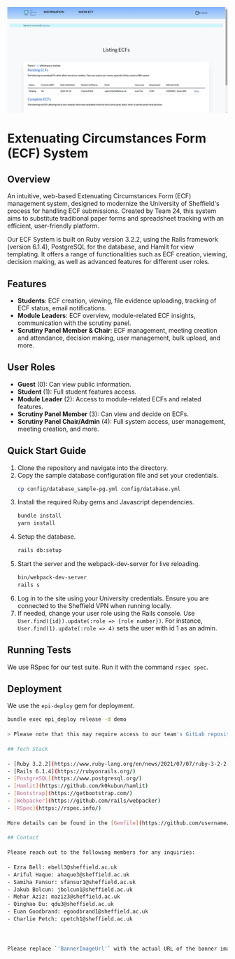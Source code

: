 ![Banner Image](./app/assets/images/ecf-webpage.png)

# Extenuating Circumstances Form (ECF) System

## Overview

An intuitive, web-based Extenuating Circumstances Form (ECF) management system, designed to modernize the University of Sheffield's process for handling ECF submissions. Created by Team 24, this system aims to substitute traditional paper forms and spreadsheet tracking with an efficient, user-friendly platform. 

Our ECF System is built on Ruby version 3.2.2, using the Rails framework (version 6.1.4), PostgreSQL for the database, and Hamlit for view templating. It offers a range of functionalities such as ECF creation, viewing, decision making, as well as advanced features for different user roles.

## Features

- **Students**: ECF creation, viewing, file evidence uploading, tracking of ECF status, email notifications.
- **Module Leaders**: ECF overview, module-related ECF insights, communication with the scrutiny panel.
- **Scrutiny Panel Member & Chair**: ECF management, meeting creation and attendance, decision making, user management, bulk upload, and more.

## User Roles

- **Guest** (0): Can view public information.
- **Student** (1): Full student features access.
- **Module Leader** (2): Access to module-related ECFs and related features.
- **Scrutiny Panel Member** (3): Can view and decide on ECFs.
- **Scrutiny Panel Chair/Admin** (4): Full system access, user management, meeting creation, and more.

## Quick Start Guide

1. Clone the repository and navigate into the directory.
2. Copy the sample database configuration file and set your credentials.
    ```bash
    cp config/database_sample-pg.yml config/database.yml
    ```
3. Install the required Ruby gems and Javascript dependencies.
    ```bash
    bundle install
    yarn install
    ```
4. Setup the database.
    ```bash
    rails db:setup
    ```
5. Start the server and the webpack-dev-server for live reloading.
    ```bash
    bin/webpack-dev-server
    rails s
    ```
6. Log in to the site using your University credentials. Ensure you are connected to the Sheffield VPN when running locally.
7. If needed, change your user role using the Rails console. Use `User.find({id}).update(:role => {role number})`. For instance, `User.find(1).update(:role => 4)` sets the user with id 1 as an admin.

## Running Tests

We use RSpec for our test suite. Run it with the command `rspec spec`.

## Deployment

We use the `epi-deploy` gem for deployment. 

```bash
bundle exec epi_deploy release -d demo

> Please note that this may require access to our team's GitLab repository and also being on the University's VPN.

## Tech Stack

- [Ruby 3.2.2](https://www.ruby-lang.org/en/news/2021/07/07/ruby-3-2-2-released/)
- [Rails 6.1.4](https://rubyonrails.org/)
- [PostgreSQL](https://www.postgresql.org/)
- [Hamlit](https://github.com/k0kubun/hamlit)
- [Bootstrap](https://getbootstrap.com/)
- [Webpacker](https://github.com/rails/webpacker)
- [RSpec](https://rspec.info/)

More details can be found in the [Gemfile](https://github.com/username/repository/blob/main/Gemfile).

## Contact

Please reach out to the following members for any inquiries:

- Ezra Bell: ebell3@sheffield.ac.uk
- Ariful Haque: ahaque3@sheffield.ac.uk
- Samiha Fansur: sfansur1@sheffield.ac.uk
- Jakub Bolcun: jbolcun1@sheffield.ac.uk
- Mehar Aziz: maziz3@sheffield.ac.uk
- Qinghao Du: qdu3@sheffield.ac.uk
- Euan Goodbrand: egoodbrand1@sheffield.ac.uk
- Charlie Petch: cpetch1@sheffield.ac.uk



Please replace `'BannerImageUrl'` with the actual URL of the banner image, and `'username'` and `'repository'` in the Gemfile link with your actual GitHub username and repository name.
